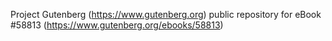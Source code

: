 Project Gutenberg (https://www.gutenberg.org) public repository for
eBook #58813 (https://www.gutenberg.org/ebooks/58813)
